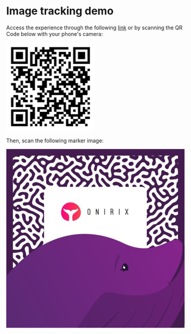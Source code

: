 # Image tracking demo

Access the experience through the following [link](https://onirix-ar.github.io/aframe/image-tracking/) or by scanning the QR Code below with your phone's camera:

![test-qr](test-qr.png)

Then, scan the following marker image:

![marker-image](marker-onirix.jpg)

